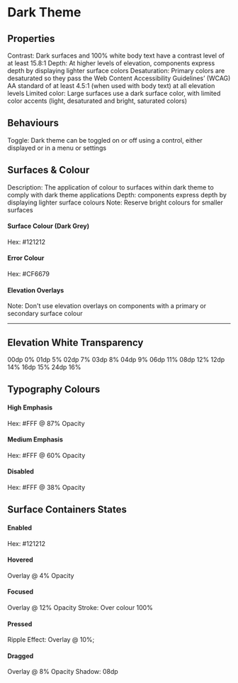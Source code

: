 # Dark Theme

## Properties
Contrast: Dark surfaces and 100% white body text have a contrast level of at least 15.8:1
Depth: At higher levels of elevation, components express depth by displaying lighter surface colors
Desaturation: Primary colors are desaturated so they pass the Web Content Accessibility Guidelines’ (WCAG) AA standard of at least 4.5:1 (when used with body text) at all elevation levels
Limited color: Large surfaces use a dark surface color, with limited color accents (light, desaturated and bright, saturated colors)

## Behaviours
Toggle: Dark theme can be toggled on or off using a control, either displayed or in a menu or settings


## Surfaces & Colour
Description: The application of colour to surfaces within dark theme to comply with dark theme applications
Depth: components express depth by displaying lighter surface colours
Note: Reserve bright colours for smaller surfaces

#### Surface Colour (Dark Grey)
Hex: #121212

#### Error Colour
Hex: #CF6679

#### Elevation Overlays
Note: Don't use elevation overlays on components with a primary or secondary surface colour

----------------------------------
Elevation    White Transparency
----------------------------------
00dp        	0%
01dp        	5%
02dp        	7%
03dp        	8%
04dp        	9%
06dp        	11%
08dp        	12%
12dp        	14%
16dp        	15%
24dp        	16%


## Typography Colours

#### High Emphasis
Hex: #FFF @ 87% Opacity

#### Medium Emphasis
Hex: #FFF @ 60% Opacity

#### Disabled
Hex: #FFF @ 38% Opacity


## Surface Containers States

#### Enabled
Hex: #121212

#### Hovered
Overlay @ 4% Opacity 

#### Focused
Overlay @ 12% Opacity 
Stroke: Over colour 100%

#### Pressed
Ripple Effect: Overlay @ 10%;

#### Dragged
Overlay @ 8% Opacity
Shadow: 08dp

